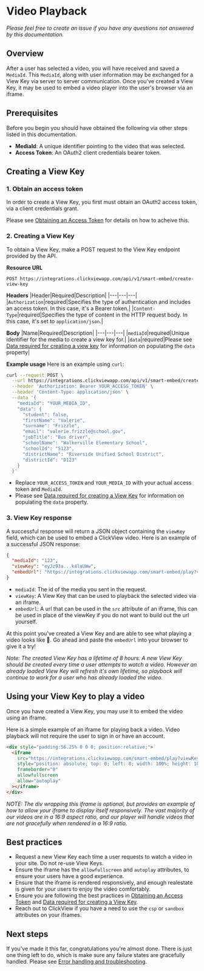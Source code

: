 # Video Playback

_Please feel free to create an issue if you have any questions not answered by this documentation._

## Overview
After a user has selected a video, you will have received and saved a `MediaId`. This `MediaId`, along with user information may be exchanged for a View Key via server to server communication. Once you've created a View Key, it may be used to embed a video player into the user's browser via an iframe.

## Prerequisites
Before you begin you should have obtained the following via other steps listed in this documentation.
- **MediaId**: A unique identifier pointing to the video that was selected.
- **Access Token**: An OAuth2 client credentials bearer token.

## Creating a View Key

### 1. Obtain an access token
In order to create a View Key, you first must obtain an OAuth2 access token, via a client credentials grant.

Please see [Obtaining an Access Token](authentication.md) for details on how to acheive this.

### 2. Creating a View Key
To obtain a View Key, make a POST request to the View Key endpoint provided by the API.

**Resource URL**
```
POST https://integrations.clickviewapp.com/api/v1/smart-embed/create-view-key
```

**Headers**
|Header|Required|Description|
|---|---|---|
|`Authorization`|required|Specifies the type of authentication and includes an access token. In this case, it's a Bearer token.|
|`Content-Type`|required|Specifies the type of content in the HTTP request body. In this case, it's set to `application/json`.|

**Body**
|Name|Required|Description|
|---|---|---|
|`mediaId`|required|Unique identifier for the media to create a view key for.|
|`data`|required|Please see [Data required for creating a view key](view-key-data.md) for information on populating the `data` property|

**Example usage**
Here is an example using `curl`:

```sh
curl --request POST \
  --url https://integrations.clickviewapp.com/api/v1/smart-embed/create-view-key \
  --header 'Authorization: Bearer YOUR_ACCESS_TOKEN' \
  --header 'Content-Type: application/json' \
  --data '{
    "mediaId": "YOUR_MEDIA_ID",
    "data": {
      "student": false,
      "firstName": "Valerie",
      "surname": "Frizzle",
      "email": "valerie.frizzle@school.gov",
      "jobTitle": "Bus driver",
      "schoolName": "Walkerville Elementary School",
      "schoolId": "S123",
      "districtName": "Riverside Unified School District",
      "districtId": "D123"
    }
  }'
```

- Replace `YOUR_ACCESS_TOKEN` and `YOUR_MEDIA_ID` with your actual access token and `MediaId`.
- Please see [Data required for creating a View Key](view-key-data.md) for information on populating the `data` property.

### 3. View Key response
A successful response will return a JSON object containing the `viewKey` field, which can be used to embed a ClickView video. Here is an example of a successful JSON response:

```json
{
  "mediaId": "123",
  "viewKey": "eyJz93a...k4laUWw",
  "embedUrl": "https://integrations.clickviewapp.com/smart-embed/play?viewKey=eyJz93a...k4laUWw"
}
```

- `mediaId`: The id of the media you sent in the request.
- `viewKey`: A View Key that can be used to playback the selected video via an iframe.
- `embedUrl`: A url that can be used in the `src` attribute of an iframe, this can be used in place of the viewKey if you do not want to build out the url yourself.

At this point you've created a View Key and are able to see what playing a video looks like 🎉. Go ahead and paste the `embedUrl` into your browser to give it a try!

_Note: The created View Key has a lifetime of 8 hours. A new View Key should be created every time a user attempts to watch a video. However an already loaded View Key will refresh it's own lifetime, so playback will continue to work for a user who has already loaded the video._

## Using your View Key to play a video
Once you have created a View Key, you may use it to embed the video using an iframe. 

Here is a simple example of an iframe for playing back a video. Video playback will not require the user to sign in or have an account.

```html
<div style="padding:56.25% 0 0 0; position:relative;">
  <iframe
    src="https://integrations.clickviewapp.com/smart-embed/play?viewKey=eyJz93a...k4laUWw"
    style="position: absolute; top: 0; left: 0; width: 100%; height: 100%;"
    frameborder="0"
    allowfullscreen
    allow="autoplay"
  ></iframe>
</div>
```

_NOTE: The div wrapping this iframe is optional, but provides an example of how to allow your iframe to display itself responsively. The vast majority of our videos are in a 16:9 aspect ratio, and our player will handle videos that are not gracefully when rendered in a 16:9 ratio._

## Best practices
- Request a new View Key each time a user requests to watch a video in your site. Do not re-use View Keys.
- Ensure the iframe has the `allowfullscreen` and `autoplay` attributes, to ensure your users have a good experience.
- Ensure that the iframe is rendered responsively, and enough realestate is given for your users to enjoy the video comfortably.
- Ensure you are following the best practices in [Obtaining an Access Token](authentication.md#best-practices) and [Data required for creating a View Key](view-key-data.md#best-practices).
- Reach out to ClickView if you have a need to use the `csp` or `sandbox` attributes on your iframes.

## Next steps
If you've made it this far, congratulations you're almost done. There is just one thing left to do, which is make sure any failure states are gracefully handled. Please see [Error handling and troubleshooting](troubleshooting.md).